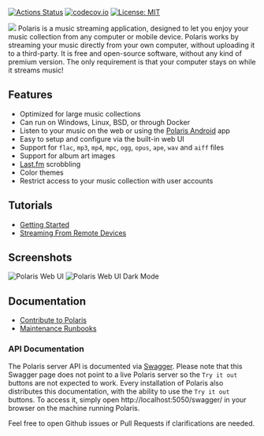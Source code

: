 [![Actions Status](https://github.com/agersant/polaris/workflows/Build/badge.svg)](https://github.com/agersant/polaris/actions)
[![codecov.io](http://codecov.io/github/agersant/polaris/branch/master/graphs/badge.svg)](http://codecov.io/github/agersant/polaris)
[![License: MIT](https://img.shields.io/badge/License-MIT-blue.svg)](LICENSE-MIT)

<img src="res/readme/logo.png?raw=true"/>
Polaris is a music streaming application, designed to let you enjoy your music collection from any computer or mobile device. Polaris works by streaming your music directly from your own computer, without uploading it to a third-party. It is free and open-source software, without any kind of premium version. The only requirement is that your computer stays on while it streams music!

## Features
- Optimized for large music collections
- Can run on Windows, Linux, BSD, or through Docker
- Listen to your music on the web or using the [Polaris Android](https://github.com/agersant/polaris-android) app
- Easy to setup and configure via the built-in web UI
- Support for `flac`, `mp3`, `mp4`, `mpc`, `ogg`, `opus`, `ape`, `wav` and `aiff` files
- Support for album art images
- [Last.fm](https://www.last.fm) scrobbling
- Color themes
- Restrict access to your music collection with user accounts

## Tutorials

- [Getting Started](docs/SETUP.md)
- [Streaming From Remote Devices](docs/DDNS.md)

## Screenshots

![Polaris Web UI](res/readme/web_ui.png?raw=true "Polaris Web UI")
![Polaris Web UI Dark Mode](res/readme/dark_mode.png?raw=true "Polaris Web UI")

## Documentation

- [Contribute to Polaris](docs/CONTRIBUTING.md)
- [Maintenance Runbooks](docs/MAINTENANCE.md)

### API Documentation
The Polaris server API is documented via [Swagger](https://agersant.github.io/polaris/swagger). Please note that this Swagger page does not point to a live Polaris server so the `Try it out` buttons are not expected to work.
Every installation of Polaris also distributes this documentation, with the ability to use the `Try it out` buttons. To access it, simply open http://localhost:5050/swagger/ in your browser on the machine running Polaris.

Feel free to open Github issues or Pull Requests if clarifications are needed.
